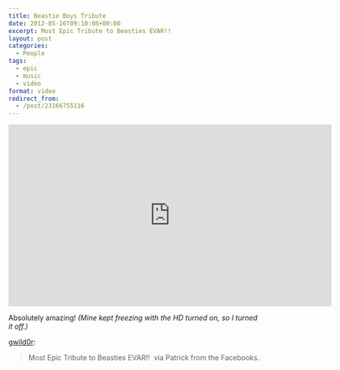 ```yaml
---
title: Beastie Boys Tribute
date: 2012-05-16T09:10:08+00:00
excerpt: Most Epic Tribute to Beasties EVAR!!
layout: post
categories:
  - People
tags:
  - epic
  - music
  - video
format: video
redirect_from:
  - /post/23166755116
---
```

<div class="video-container">
	<iframe src="https://player.vimeo.com/video/42106181" width="640" height="360" frameborder="0" webkitallowfullscreen mozallowfullscreen allowfullscreen></iframe>
</div>

Absolutely amazing! _(Mine kept freezing with the HD turned on, so I turned it off.)_

[gwild0r](http://gwild0r.tumblr.com/post/23108490243/most-epic-tribute-to-beasties-evar-via-patrick):

> Most Epic Tribute to Beasties EVAR!!  via Patrick from the Facebooks.